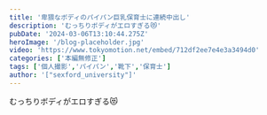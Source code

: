 ```yaml
---
title: '卑猥なボディのパイパン巨乳保育士に連続中出し'
description: 'むっちりボディがエロすぎる😻'
pubDate: '2024-03-06T13:10:44.275Z'
heroImage: '/blog-placeholder.jpg'
video: 'https://www.tokyomotion.net/embed/712df2ee7e4e3a3494d0'
categories: ['本編無修正']
tags: ['個人撮影','パイパン','靴下','保育士']
author: '["sexford_university"]'
---
```


むっちりボディがエロすぎる😻




